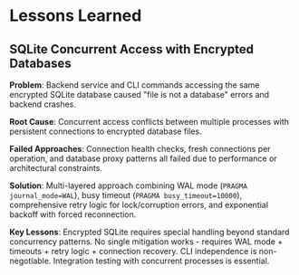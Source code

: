 # Lessons Learned

## SQLite Concurrent Access with Encrypted Databases

**Problem**: Backend service and CLI commands accessing the same encrypted SQLite database caused "file is not a database" errors and backend crashes.

**Root Cause**: Concurrent access conflicts between multiple processes with persistent connections to encrypted database files.

**Failed Approaches**: Connection health checks, fresh connections per operation, and database proxy patterns all failed due to performance or architectural constraints.

**Solution**: Multi-layered approach combining WAL mode (`PRAGMA journal_mode=WAL`), busy timeout (`PRAGMA busy_timeout=10000`), comprehensive retry logic for lock/corruption errors, and exponential backoff with forced reconnection.

**Key Lessons**: Encrypted SQLite requires special handling beyond standard concurrency patterns. No single mitigation works - requires WAL mode + timeouts + retry logic + connection recovery. CLI independence is non-negotiable. Integration testing with concurrent processes is essential.
